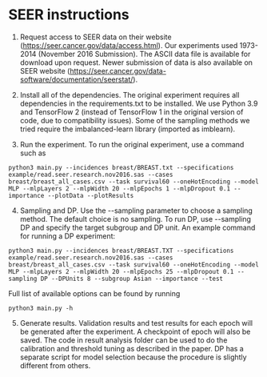 SEER instructions
=========================

1. Request access to SEER data on their website (https://seer.cancer.gov/data/access.html). Our experiments used 1973-2014 (November 2016 Submission). The ASCII data file is available for download upon request. Newer submission of data is also available on SEER website (https://seer.cancer.gov/data-software/documentation/seerstat/). 


2. Install all of the dependencies. The original experiment requires all dependencies in the requirements.txt to be installed. We use Python 3.9 and TensorFlow 2 (instead of TensorFlow 1 in the original version of code, due to compatibility issues). Some of the sampling methods we tried require the imbalanced-learn library (imported as imblearn). 


3. Run the experiment. To run the original experiment, use a command such as 

`python3 main.py --incidences breast/BREAST.txt --specifications example/read.seer.research.nov2016.sas --cases breast/breast_all_cases.csv --task survival60 --oneHotEncoding --model MLP --mlpLayers 2 --mlpWidth 20 --mlpEpochs 1 --mlpDropout 0.1 --importance --plotData --plotResults`



4. Sampling and DP. Use the --sampling parameter to choose a sampling method. The default choice is no sampling. To run DP, use --sampling DP and specify the target subgroup and DP unit. An example command for running a DP experiment:

`python3 main.py --incidences breast/BREAST.TXT --specifications example/read.seer.research.nov2016.sas --cases breast/breast_all_cases.csv --task survival60 --oneHotEncoding --model MLP --mlpLayers 2 --mlpWidth 20 --mlpEpochs 25 --mlpDropout 0.1 --sampling DP --DPUnits 8 --subgroup Asian --importance --test`

Full list of available options can be found by running

`python3 main.py -h`


5. Generate results. Validation results and test results for each epoch will be generated after the experiment. A checkpoint of epoch will also be saved. The code in result analysis folder can be used to do the calibration and threshold tuning as described in the paper. DP has a separate script for model selection because the procedure is slightly different from others.


